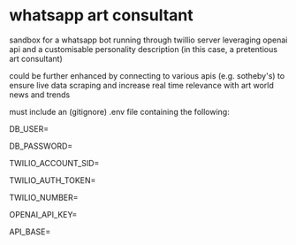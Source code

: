 # whatsapp art consultant

sandbox for a whatsapp bot running through twillio server leveraging openai api and a customisable personality description (in this case, a pretentious art consultant)

could be further enhanced by connecting to various apis (e.g. sotheby's) to ensure live data scraping and increase real time relevance with art world news and trends

must include an (gitignore) .env file containing the following:

DB_USER=

DB_PASSWORD=

TWILIO_ACCOUNT_SID=

TWILIO_AUTH_TOKEN=

TWILIO_NUMBER=

OPENAI_API_KEY=

API_BASE=

